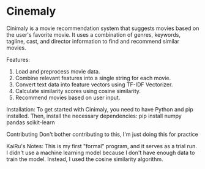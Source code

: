 # Cinemaly
Cinimaly is a movie recommendation system that suggests movies based on the user's favorite movie. It uses a combination of genres, keywords, tagline, cast, and director information to find and recommend similar movies.


Features: 
1) Load and preprocess movie data.
2) Combine relevant features into a single string for each movie.
3) Convert text data into feature vectors using TF-IDF Vectorizer.
4) Calculate similarity scores using cosine similarity.
5) Recommend movies based on user input.


Installation: 
To get started with Cinimaly, you need to have Python and pip installed. Then, install the necessary dependencies:
pip install numpy pandas scikit-learn


Contributing
Don't bother contributing to this, I'm just doing this for practice

KaiRu's Notes:
This is my first "formal" program, and it serves as a trial run. I didn't use a machine learning model because I don't have enough data to train the model. Instead, I used the cosine similarity algorithm.